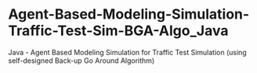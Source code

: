 # Agent-Based-Modeling-Simulation-Traffic-Test-Sim-BGA-Algo_Java
Java - Agent Based Modeling Simulation for Traffic Test Simulation (using self-designed Back-up Go Around  Algorithm)
